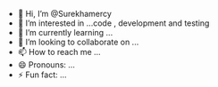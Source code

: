 - 👋 Hi, I’m @Surekhamercy
- 👀 I’m interested in ...code , development and testing
- 🌱 I’m currently learning ...
- 💞️ I’m looking to collaborate on ...
- 📫 How to reach me ...
- 😄 Pronouns: ...
- ⚡ Fun fact: ...

<!---
Surekhamercy/Surekhamercy is a ✨ special ✨ repository because its `README.md` (this file) appears on your GitHub profile.
You can click the Preview link to take a look at your changes.
--->
